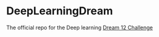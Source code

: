 # DeepLearningDream

 The official repo for the Deep learning [Dream 12 Challenge](https://www.synapse.org/#!Synapse:syn8228304/wiki/413428)
